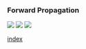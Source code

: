 ### Forward Propagation
![](Pasted%20image%2020230923103334.png)
![](Pasted%20image%2020230923103636.png)
![](Pasted%20image%2020230923103818.png)

[index](MI/Unit_2/index.md)
